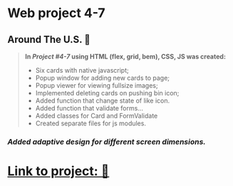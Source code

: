 # **Web project 4-7**
## Around The U.S.  :metal:

> **In *Project #4-7* using HTML (flex, grid, bem), CSS, JS was created:**
>* Six cards with native javascript;
>* Popup window for adding new cards to page;
>* Popup viewer for viewing fullsize images;
>* Implemented deleting cards on pushing bin icon;
>* Added function that change state of like icon.
>* Added function that validate forms...
>* Added classes for Card and FormValidate
>* Created separate files for js modules.

### *Added adaptive design for different screen dimensions.* 

# [Link to project: :rocket:](https://avisrael.github.io/web_project_4/)